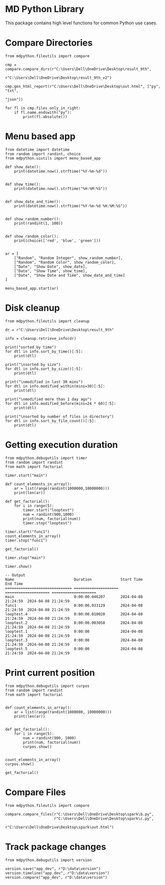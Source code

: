 # MD Python Library

This package contains high level functions for common Python use cases.

# Compare Directories

   

    from mdpython.fileutils import compare  
      
    cmp = compare.compare_dirs(r"C:\Users\Dell\OneDrive\Desktop\result_9th",  
                               r"C:\Users\Dell\OneDrive\Desktop\result_9th_v2")  
      
    cmp.gen_html_report(r"C:\Users\Dell\OneDrive\Desktop\out.html", ["py", "txt",  
                                                                     "json"])  
      
    for fl in cmp.files_only_in_right:  
        if fl.name.endswith("py"):  
            print(fl.absolute())


# Menu based app

    from datetime import datetime
    from random import randint, choice
    from mdpython.uiutils import menu_based_app
    
    def show_date():
        print(datetime.now().strftime("%Y-%m-%d"))
    
    
    def show_time():
        print(datetime.now().strftime("%H:%M:%S"))
    
    
    def show_date_and_time():
        print(datetime.now().strftime("%Y-%m-%d %H:%M:%S"))
    
    
    def show_random_number():
        print(randint(1, 100))
    
    
    def show_random_color():
        print(choice(['red', 'blue', 'green']))
    
    
    ar = [
        ["Random", "Random Integer", show_random_number],
        ["Random", "Random Color", show_random_color],
        ["Date", "Show Date", show_date],
        ["Date", "Show Time", show_time],
        ["Date", "Show Date and Time", show_date_and_time]
    ]
    
    menu_based_app.start(ar)

# Disk cleanup

    from mdpython.fileutils import cleanup
    
    dr = r"C:\Users\Dell\OneDrive\Desktop\result_9th"
    
    info = cleanup.retrieve_info(dr)
    
    print("sorted by time")
    for dtl in info.sort_by_time()[:5]:
        print(dtl)
    
    print("\nsorted by size")
    for dtl in info.sort_by_size()[:5]:
        print(dtl)
    
    print("\nmodified in last 30 mins")
    for dtl in info.modified_within(mins=30)[:5]:
        print(dtl)
    
    print("\nmodified more than 1 day ago")
    for dtl in info.modified_before(mins=24 * 60)[:5]:
        print(dtl)
    
    print("\nsorted by number of files in directory")
    for dtl in info.sort_by_file_count()[:5]:
        print(dtl)

# Getting execution duration

    from mdpython.debugutils import timer
    from random import randint
    from math import factorial
    
    timer.start("main")
    
    def count_elements_in_array():
        ar = list(range(randint(1000000,10000000)))
        print(len(ar))
    
    def get_factorial():
        for i in range(5):
            timer.start("looptest")
            num = randint(900,1000)
            print(num, factorial(num))
            timer.stop("looptest")
    
    timer.start("func1")
    count_elements_in_array()
    timer.stop("func1")
    
    get_factorial()
    
    timer.stop("main")
    
    timer.show()

    -- Output
    Name                           Duration             Start Time           End Time            
    ============================== ==================== ==================== ====================
    main                           0:00:00.046207       2024-04-08 21:24:59  2024-04-08 21:24:59 
    func1                          0:00:00.033129       2024-04-08 21:24:59  2024-04-08 21:24:59 
    looptest.4                     0:00:00.010020       2024-04-08 21:24:59  2024-04-08 21:24:59 
    looptest.2                     0:00:00.003058       2024-04-08 21:24:59  2024-04-08 21:24:59 
    looptest.1                     0:00:00              2024-04-08 21:24:59  2024-04-08 21:24:59 
    looptest.3                     0:00:00              2024-04-08 21:24:59  2024-04-08 21:24:59 
    looptest.5                     0:00:00              2024-04-08 21:24:59  2024-04-08 21:24:59 

# Print current position

    from mdpython.debugutils import curpos
    from random import randint
    from math import factorial
    
    
    def count_elements_in_array():
        ar = list(range(randint(1000000, 10000000)))
        print(len(ar))
    
    
    def get_factorial():
        for i in range(5):
            num = randint(900, 1000)
            print(num, factorial(num))
            curpos.show()
    
    
    count_elements_in_array()
    curpos.show()
    
    get_factorial()

# Compare Files

    from mdpython.fileutils import compare
    
    compare.compare_files(r"C:\Users\Dell\OneDrive\Desktop\spark\b.py",
                          r"C:\Users\Dell\OneDrive\Desktop\spark\c.py",
                          r"C:\Users\Dell\OneDrive\Desktop\spark\out.html")

# Track package changes

    from mdpython.debugutils import version
    
    version.save("app_dev", r"D:\data\version")
    version.timeline("app_dev", r"D:\data\version")
    version.compare("app_dev", r"D:\data\version")

